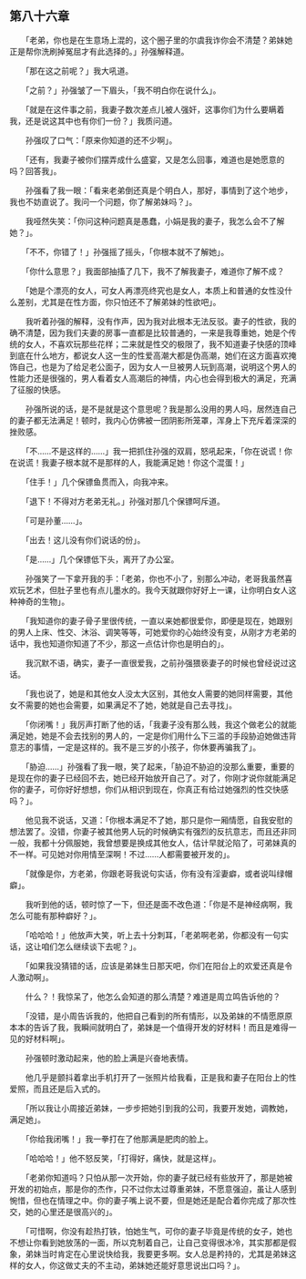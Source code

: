## 第八十六章

　　「老弟，你也是在生意场上混的，这个圈子里的尔虞我诈你会不清楚？弟妹她正是帮你洗刷掉冤屈才有此选择的。」孙强解释道。

　　「那在这之前呢？」我大吼道。

　　「之前？」孙强皱了一下眉头，「我不明白你在说什么」。

　　「就是在这件事之前，我妻子数次差点儿被人强奸，这事你们为什么要瞒着我，还是说这其中也有你们一份？」我质问道。

　　孙强叹了口气：「原来你知道的还不少啊」。

　　「还有，我妻子被你们摆弄成什么盛宴，又是怎么回事，难道也是她愿意的吗？回答我」。

　　孙强看了我一眼：「看来老弟倒还真是个明白人，那好，事情到了这个地步，我也不妨直说了。我问一个问题，你了解弟妹吗？」。

　　我哑然失笑：「你问这种问题真是愚蠢，小娟是我的妻子，我怎么会不了解她？」。

　　「不不，你错了！」孙强摇了摇头，「你根本就不了解她」。

　　「你什么意思？」我面部抽搐了几下，我不了解我妻子，难道你了解不成？

　　「她是个漂亮的女人，可女人再漂亮终究也是女人，本质上和普通的女性没什么差别，尤其是在性方面，你只怕还不了解弟妹的性欲吧」。

　　我听着孙强的解释，没有作声，因为我对此根本无法反驳。妻子的性欲，我的确不清楚，因为我们夫妻的房事一直都是比较普通的，一来是我尊重她，她是个传统的女人，不喜欢玩那些花样；二来就是性交的极限了，我不知道妻子快感的顶峰到底在什么地方，都说女人这一生的性爱高潮大都是伪高潮，她们在这方面喜欢掩饰自己，也是为了给足老公面子，因为女人一旦被男人玩到高潮，说明这个男人的性能力还是很强的，男人看着女人高潮后的神情，内心也会得到极大的满足，充满了征服的快感。

　　孙强所说的话，是不是就是这个意思呢？我是那么没用的男人吗，居然连自己的妻子都无法满足！顿时，我内心仿佛被一团阴影所笼罩，浑身上下充斥着深深的挫败感。

　　「不……不是这样的……」我一把抓住孙强的双肩，怒吼起来，「你在说谎！你在说谎！我妻子根本就不是那样的人，我能满足她！你这个混蛋！」

　　「住手！」几个保镖鱼贯而入，向我冲来。

　　「退下！不得对方老弟无礼。」孙强对那几个保镖呵斥道。

　　「可是孙董……」。

　　「出去！这儿没有你们说话的份」。

　　「是……」几个保镖低下头，离开了办公室。

　　孙强笑了一下拿开我的手：「老弟，你也不小了，别那么冲动，老哥我虽然喜欢玩艺术，但肚子里也有点儿墨水的。我今天就跟你好好上一课，让你明白女人这种神奇的生物」。

　　「我知道你的妻子骨子里很传统，一直以来她都很爱你，即便是现在，她跟别的男人上床、性交、沐浴、调笑等等，可她爱你的心始终没有变，从刚才方老弟的话中，我也知道你知道了不少，那这一点估计你也是明白的」。

　　我沉默不语，确实，妻子一直很爱我，之前孙强猥亵妻子的时候也曾经说过这话。

　　「我也说了，她是和其他女人没太大区别，其他女人需要的她同样需要，其他女不需要的她也会需要，如果满足不了她，她就是自己去寻找」。

　　「你闭嘴！」我厉声打断了他的话，「我妻子没有那么贱，我这个做老公的就能满足她，她是不会去找别的男人的，一定是你们用什么下三滥的手段胁迫她做违背意志的事情，一定是这样的。我不是三岁的小孩子，你休要再骗我了」。

　　「胁迫……」孙强看了我一眼，笑了起来，「胁迫不胁迫的没那么重要，重要的是现在你的妻子已经回不去，她已经开始放开自己了。对了，你刚才说你就能满足你的妻子，可你好好想想，你们从相识到现在，你真正有给过她强烈的性交快感吗？」。

　　他见我不说话，又道：「你根本满足不了她，那只是你一厢情愿，自我安慰的想法罢了。没错，你妻子被其他男人玩的时候确实有强烈的反抗意志，而且还非同一般，我都十分佩服她，我曾想要是换成其他女人，估计早就沦陷了，可弟妹真的不一样。可见她对你用情至深啊！不过……人都需要被开发的」。

　　「就像是你，方老弟，你跟老哥我说句实话，你有没有淫妻癖，或者说叫绿帽癖」。

　　我听到他的话，顿时惊了一下，但还是面不改色道：「你是不是神经病啊，我怎么可能有那种癖好？」。

　　「哈哈哈！」他放声大笑，听上去十分刺耳，「老弟啊老弟，你都没有一句实话，这让咱们怎么继续谈下去呢？」。

　　「如果我没猜错的话，应该是弟妹生日那天吧，你们在阳台上的欢爱还真是令人激动啊」。

　　什么？！我惊呆了，他怎么会知道的那么清楚？难道是周立鸣告诉他的？

　　「没错，是小周告诉我的，他把自己看到的所有情形，以及弟妹的不情愿原原本本的告诉了我，我瞬间就明白了，弟妹是一个值得开发的好材料！而且是难得一见的好材料啊」。

　　孙强顿时激动起来，他的脸上满是兴奋地表情。

　　他几乎是颤抖着拿出手机打开了一张照片给我看，正是我和妻子在阳台上的性爱照，而且还是后入式的。

　　「所以我让小周接近弟妹，一步步把她引到我的公司，我要开发她，调教她，满足她」。

　　「你给我闭嘴！」我一拳打在了他那满是肥肉的脸上。

　　「哈哈哈！」他不怒反笑，「打得好，痛快，就是这样」。

　　「老弟你知道吗？只怕从那一次开始，你的妻子就已经有些放开了，那是她被开发的初始点，那是你的杰作，只不过你太过尊重弟妹，不愿意强迫，虽让人感到惋惜，但也在情理之中。你的妻子嘴上说不要，但是她还是配合着你完成了那次性交，她的心里还是很高兴的」。

　　「可惜啊，你没有趁热打铁，怕她生气，可你的妻子毕竟是传统的女子，她也不想让你看到她放荡的一面，所以克制着自己，让自己变得很冰冷，其实那都是假象，弟妹当时肯定在心里说快给我，我要更多啊。女人总是矜持的，尤其是弟妹这样的女人，你这做丈夫的不主动，弟妹她还能好意思说出口吗？」。

